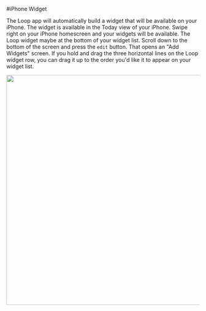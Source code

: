 #iPhone Widget

The Loop app will automatically build a widget that will be available on your iPhone.  The widget is available in the Today view of your iPhone.  Swipe right on your iPhone homescreen and your widgets will be available.  The Loop widget maybe at the bottom of your widget list.  Scroll down to the bottom of the screen and press the `edit` button.  That opens an "Add Widgets" screen.  If you hold and drag the three horizontal lines on the Loop widget row, you can drag it up to the order you'd like it to appear on your widget list.

<p align="center">
<img src="../img/widget_bar.png" width="600">
</p>
